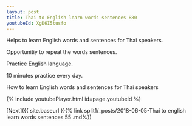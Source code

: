 ```yaml
---
layout: post
title: Thai to English learn words sentences 880 
youtubeId: XgD6I5tusfo
---
```

 
 
Helps to learn English words and sentences for Thai speakers.

Opportunitiy to repeat the words sentences. 

Practice English language. 
 
10 minutes practice every day. 
 
How to learn English words and sentences for Thai speakers 
 
{% include youtubePlayer.html id=page.youtubeId %}
 
 
[Next]({{ site.baseurl }}{% link  split1/_posts/2018-06-05-Thai to english learn words sentences 55 .md%})
 
